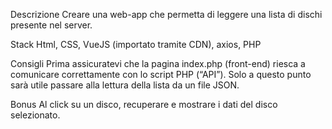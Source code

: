 Descrizione
Creare una web-app che permetta di leggere una lista di dischi presente nel server.

Stack
Html, CSS, VueJS (importato tramite CDN), axios, PHP

Consigli
Prima assicuratevi che la pagina index.php (front-end) riesca a comunicare correttamente con lo script PHP (“API”).
Solo a questo punto sarà utile passare alla lettura della lista da un file JSON.

Bonus
Al click su un disco, recuperare e mostrare i dati del disco selezionato.
